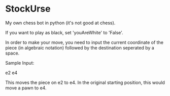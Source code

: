 # StockUrse
My own chess bot in python (it's not good at chess).

If you want to play as black, set 'youAreWhite' to 'False'.

In order to make your move, you need to input the current coordinate of the piece (in algebraic notation) followed by the destination seperated by a space.

Sample Input:

e2 e4

This moves the piece on e2 to e4. In the original starting position, this would move a pawn to e4.
